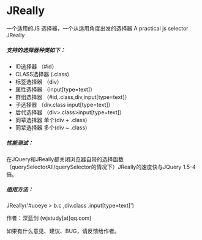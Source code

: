 JReally
=======

一个适用的JS 选择器，一个从适用角度出发的选择器
A practical js selector JReally

<h5>支持的选择器种类如下：</h5>
  <ul>
  <li>ID选择器 （#id）</li>
  <li>CLASS选择器 (.class)</li>
  <li>标签选择器 （div）</li>
  <li>属性选择器 （input[type=text]）</li>
  
  <li>群组选择器 （#id,.class,div,input[type=text]）</li>
  <li>子选择器 （div.class input[type=text]）</li>
  <li>后代选择器 （div>.class>input[type=text]）</li>
  <li>同辈选择器 单个(div + .class)</li>
  <li>同辈选择器 多个(div ~ .class)</li>
  </ul>

<h5>性能测试：</h5>
<p>在JQuery和JReally都关闭浏览器自带的选择函数（querySelectorAll/querySelector的情况下）JReally的速度快与JQuery 1.5-4倍。</p>

<h5>适用方法：</h5>
<p>JReally('#uoeye > b.c ,div.class .input[type=text]')</p>

作者：深蓝剑 (wjstudy[at]qq.com)

如果有什么意见、建议、BUG，请反馈给作者。